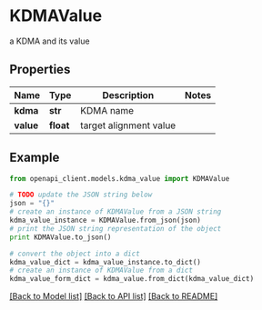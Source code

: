 # KDMAValue

a KDMA and its value

## Properties

Name | Type | Description | Notes
------------ | ------------- | ------------- | -------------
**kdma** | **str** | KDMA name | 
**value** | **float** | target alignment value | 

## Example

```python
from openapi_client.models.kdma_value import KDMAValue

# TODO update the JSON string below
json = "{}"
# create an instance of KDMAValue from a JSON string
kdma_value_instance = KDMAValue.from_json(json)
# print the JSON string representation of the object
print KDMAValue.to_json()

# convert the object into a dict
kdma_value_dict = kdma_value_instance.to_dict()
# create an instance of KDMAValue from a dict
kdma_value_form_dict = kdma_value.from_dict(kdma_value_dict)
```
[[Back to Model list]](../README.md#documentation-for-models) [[Back to API list]](../README.md#documentation-for-api-endpoints) [[Back to README]](../README.md)


